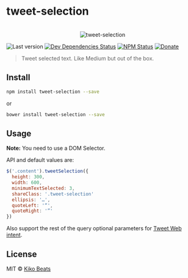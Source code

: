 # tweet-selection

<p align="center">
  <br>
  <img src="http://g.recordit.co/N2fdZHEWsk.gif" alt="tweet-selection">
  <br>
</p>

![Last version](https://img.shields.io/github/tag/Kikobeats/tweet-selection.svg?style=flat-square)
[![Dev Dependencies Status](http://img.shields.io/david/dev/Kikobeats/tweet-selection.svg?style=flat-square)](https://david-dm.org/Kikobeats/tweet-selection#info=devDependencies)
[![NPM Status](http://img.shields.io/npm/dm/tweet-selection.svg?style=flat-square)](https://www.npmjs.org/package/tweet-selection)
[![Donate](https://img.shields.io/badge/donate-paypal-blue.svg?style=flat-square)](https://paypal.me/Kikobeats)

> Tweet selected text. Like Medium but out of the box.

## Install

```bash
npm install tweet-selection --save
```

or

```bash
bower install tweet-selection --save
```

## Usage

**Note:** You need to use a DOM Selector.

API and default values are:

```js
$('.content').tweetSelection({
  height: 300,
  width: 600,
  minimumTextSelected: 3,
  shareClass: '.tweet-selection'
  ellipsis: '…',
  quoteLeft: '“',
  quoteRight: '”'
})
```

Also support the rest of the query optional parameters for [Tweet Web intent](https://dev.twitter.com/web/tweet-button/web-intent).

## License

MIT © [Kiko Beats](http://kikobeats.com)

